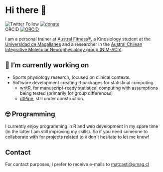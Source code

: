 # Hi there 👋

![Twitter Follow](https://img.shields.io/twitter/follow/matias_science?label=Follow%20me&style=social) 
[![donate](https://img.shields.io/badge/Support%20me-<3-brightgreen)](https://www.paypal.com/donate?hosted_button_id=NXV6ZK3UBT82W)  
ORCID [![ORCID](https://orcid.org/sites/default/files/images/orcid_16x16.png)](https://orcid.org/0000-0001-7291-247X)  

I am a personal trainer at [Austral Fitness®](https://www.australfitness.cl), a Kinesiology student at the [Universidad de Magallanes](http://www.umag.cl) and a researcher in the [Austral Chilean Integrative Molecular Neurophysiology group (NIM-ACh)](https://nimach.org).

## 🔭 I’m currently working on

- Sports physiology research, focused on clinical contexts.
- Software development creating R packages for statistical computing.
  - [writR](https://github.com/matcasti/writR), for manuscript-ready statistical computing with assumptions being tested (primarily for group differences)
  - [dtPipe](https://github.com/matcasti/dtPipe), still under construction.

## 🤓 Programming

I currently enjoy programming in R and web development in my spare time (in the latter I am still improving my skills). So if you need someone to collaborate with for projects related to `R` don`t hesitate to let me know!

## Contact

For contact purposes, I prefer to receive e-mails to [matcasti@umag.cl](mailto:matcasti@umag.cl)

<!--
Here are some ideas to get you started:

- 🔭 I’m currently working on ...
- 🌱 I’m currently learning ...
- 👯 I’m looking to collaborate on ...
- 🤔 I’m looking for help with ...
- 💬 Ask me about ...
- 📫 How to reach me: ...
- 😄 Pronouns: ...
- ⚡ Fun fact: ...
-->

